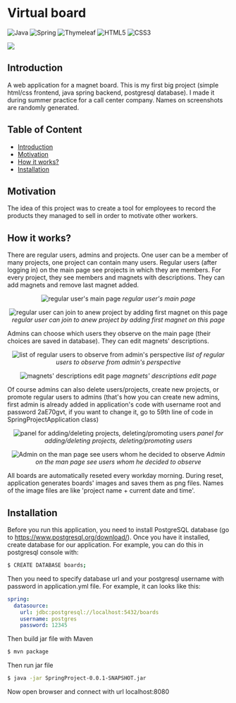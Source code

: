 # Virtual board

![Java](https://img.shields.io/badge/java-%23ED8B00.svg?style=for-the-badge&logo=java&logoColor=white) ![Spring](https://img.shields.io/badge/spring-%236DB33F.svg?style=for-the-badge&logo=spring&logoColor=white)  ![Thymeleaf](https://img.shields.io/badge/Thymeleaf-%23005C0F.svg?style=for-the-badge&logo=Thymeleaf&logoColor=white) ![HTML5](https://img.shields.io/badge/html5-%23E34F26.svg?style=for-the-badge&logo=html5&logoColor=white) ![CSS3](https://img.shields.io/badge/css3-%231572B6.svg?style=for-the-badge&logo=css3&logoColor=white) 

![](https://tokei.rs/b1/github/marcinsarnecki/Virtual-Board-web-app)

## Introduction 

A web application for  a magnet board. This is my first big project (simple html/css frontend, java spring backend, postgresql database). I made it during summer practice for a call center company. Names on screenshots are randomly generated. 

## Table of Content

- [Introduction](#introduction)
- [Motivation](#motivation)
- [How it works?](#how-it-works)
- [Installation](#installation)



## Motivation

The idea of this project was to create a tool for employees to record the products they managed to sell in order to motivate other workers.  

## How it works?

There are regular users, admins and projects. One user can be a member of many projects, one project can contain many users. Regular users (after logging in) on the main page see projects in which they are members. For every project, they see members and magnets with descriptions. They can add magnets and remove last magnet added.
<p align="center">
  <img src="https://i.imgur.com/kTAz6En.png" alt="regular user's main page">
  <i>regular user's main page</i>
</p>

<p align="center">
  <img src="https://i.imgur.com/ReMX5jO.png" alt="regular user can join to anew project by adding first magnet on this page">
  <i>regular user can join to anew project by adding first magnet on this page</i>
</p>

Admins can choose which users they observe on the main page (their choices are saved in database). They can edit magnets' descriptions. 

<p align="center">
  <img src="https://i.imgur.com/tHXt1HS.png" alt="list of regular users to observe from admin's perspective">
  <i>list of regular users to observe from admin's perspective</i>
</p>

<p align="center">
  <img src="https://i.imgur.com/5oK0DC4.png" alt="magnets' descriptions edit page">
  <i>magnets' descriptions edit page</i>
</p>

Of course admins can also delete users/projects, create new projects, or promote regular users to admins (that's how you can create new admins, first admin is already added in application's code with username root and password 2aE70gvt, if you want to change it, go to 59th line of code in SpringProjectApplication class)

<p align="center">
  <img src="https://i.imgur.com/XCR6jUh.png" alt="panel for adding/deleting projects, deleting/promoting users">
  <i>panel for adding/deleting projects, deleting/promoting users</i>
</p>

<p align="center">
  <img src="https://i.imgur.com/bpFaw2R.png" alt="Admin on the man page see users whom he decided to observe">
  <i>Admin on the man page see users whom he decided to observe</i>
</p>

All boards are automatically reseted every workday morning. During reset, application generates boards' images and saves them as png files. Names of the image files are like 'project name + current date and time'.

## Installation

Before you run this application, you need to install PostgreSQL database (go to https://www.postgresql.org/download/). Once you have it installed, create database for our application. For example, you can do this in postgresql console with:
```sh
$ CREATE DATABASE boards;
```
Then you need to specify database url and your postgresql username with password in application.yml file. For example, it can looks like this:
```yml
spring:
  datasource:
    url: jdbc:postgresql://localhost:5432/boards
    username: postgres
    password: 12345
```
Then build jar file with Maven
```sh
$ mvn package
```
Then run jar file
```sh
$ java -jar SpringProject-0.0.1-SNAPSHOT.jar
```
Now open browser and connect with url localhost:8080
